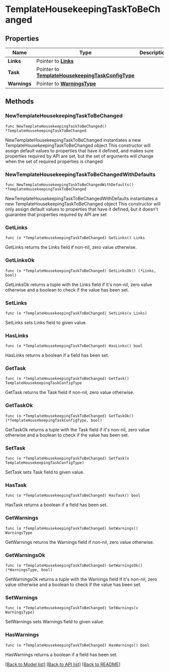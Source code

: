 # TemplateHousekeepingTaskToBeChanged

## Properties

Name | Type | Description | Notes
------------ | ------------- | ------------- | -------------
**Links** | Pointer to [**Links**](Links.md) |  | [optional] 
**Task** | Pointer to [**TemplateHousekeepingTaskConfigType**](TemplateHousekeepingTaskConfigType.md) |  | [optional] 
**Warnings** | Pointer to [**WarningsType**](WarningsType.md) |  | [optional] 

## Methods

### NewTemplateHousekeepingTaskToBeChanged

`func NewTemplateHousekeepingTaskToBeChanged() *TemplateHousekeepingTaskToBeChanged`

NewTemplateHousekeepingTaskToBeChanged instantiates a new TemplateHousekeepingTaskToBeChanged object
This constructor will assign default values to properties that have it defined,
and makes sure properties required by API are set, but the set of arguments
will change when the set of required properties is changed

### NewTemplateHousekeepingTaskToBeChangedWithDefaults

`func NewTemplateHousekeepingTaskToBeChangedWithDefaults() *TemplateHousekeepingTaskToBeChanged`

NewTemplateHousekeepingTaskToBeChangedWithDefaults instantiates a new TemplateHousekeepingTaskToBeChanged object
This constructor will only assign default values to properties that have it defined,
but it doesn't guarantee that properties required by API are set

### GetLinks

`func (o *TemplateHousekeepingTaskToBeChanged) GetLinks() Links`

GetLinks returns the Links field if non-nil, zero value otherwise.

### GetLinksOk

`func (o *TemplateHousekeepingTaskToBeChanged) GetLinksOk() (*Links, bool)`

GetLinksOk returns a tuple with the Links field if it's non-nil, zero value otherwise
and a boolean to check if the value has been set.

### SetLinks

`func (o *TemplateHousekeepingTaskToBeChanged) SetLinks(v Links)`

SetLinks sets Links field to given value.

### HasLinks

`func (o *TemplateHousekeepingTaskToBeChanged) HasLinks() bool`

HasLinks returns a boolean if a field has been set.

### GetTask

`func (o *TemplateHousekeepingTaskToBeChanged) GetTask() TemplateHousekeepingTaskConfigType`

GetTask returns the Task field if non-nil, zero value otherwise.

### GetTaskOk

`func (o *TemplateHousekeepingTaskToBeChanged) GetTaskOk() (*TemplateHousekeepingTaskConfigType, bool)`

GetTaskOk returns a tuple with the Task field if it's non-nil, zero value otherwise
and a boolean to check if the value has been set.

### SetTask

`func (o *TemplateHousekeepingTaskToBeChanged) SetTask(v TemplateHousekeepingTaskConfigType)`

SetTask sets Task field to given value.

### HasTask

`func (o *TemplateHousekeepingTaskToBeChanged) HasTask() bool`

HasTask returns a boolean if a field has been set.

### GetWarnings

`func (o *TemplateHousekeepingTaskToBeChanged) GetWarnings() WarningsType`

GetWarnings returns the Warnings field if non-nil, zero value otherwise.

### GetWarningsOk

`func (o *TemplateHousekeepingTaskToBeChanged) GetWarningsOk() (*WarningsType, bool)`

GetWarningsOk returns a tuple with the Warnings field if it's non-nil, zero value otherwise
and a boolean to check if the value has been set.

### SetWarnings

`func (o *TemplateHousekeepingTaskToBeChanged) SetWarnings(v WarningsType)`

SetWarnings sets Warnings field to given value.

### HasWarnings

`func (o *TemplateHousekeepingTaskToBeChanged) HasWarnings() bool`

HasWarnings returns a boolean if a field has been set.


[[Back to Model list]](../README.md#documentation-for-models) [[Back to API list]](../README.md#documentation-for-api-endpoints) [[Back to README]](../README.md)



